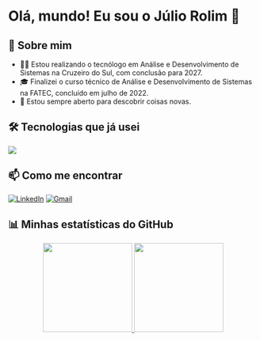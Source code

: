 # Olá, mundo! Eu sou o Júlio Rolim 👋

## 🚀 Sobre mim

- 👨‍💻 Estou realizando o tecnólogo em Análise e Desenvolvimento de Sistemas na Cruzeiro do Sul, com conclusão para 2027.
- 🎓 Finalizei o curso técnico de Análise e Desenvolvimento de Sistemas na FATEC, concluído em julho de 2022.
- 🔭 Estou sempre aberto para descobrir coisas novas.

## 🛠️ Tecnologias que já usei

<p align="left">
  <a href="https://skillicons.dev">
     <img src="https://skillicons.dev/icons?i=replit,vscode,html,css,js,php,phpstorm,figma&theme=dark" />
  </a>
</p>

## 📫 Como me encontrar

[![LinkedIn](https://img.shields.io/badge/LinkedIn-blue?style=for-the-badge&logo=linkedin)](https://www.linkedin.com/in/j%C3%BAlio-rolim-b07522253/)
[![Gmail](https://img.shields.io/badge/Gmail-red?style=for-the-badge&logo=gmail)](mailto:juliorolimguimaraesduarte@gmail.com)


## 📊 Minhas estatísticas do GitHub

<div align="center">
  <a href="https://github.com/Julio-rgb863">
    <img height="180em" src="https://github-readme-stats.vercel.app/api?username=Julio-rgb863&show_icons=true&theme=dracula&include_all_commits=true&count_private=true"/>
    <img height="180em" src="https://github-readme-stats.vercel.app/api/top-langs/?username=Julio-rgb863&layout=compact&langs_count=7&theme=dracula"/>
  </a>
</div>

